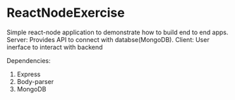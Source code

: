 # ReactNodeExercise

Simple react-node application to demonstrate how to build end to end apps.
Server: Provides API to connect with databse(MongoDB).
Client: User inerface to interact with backend

Dependencies:

1. Express
2. Body-parser
3. MongoDB

